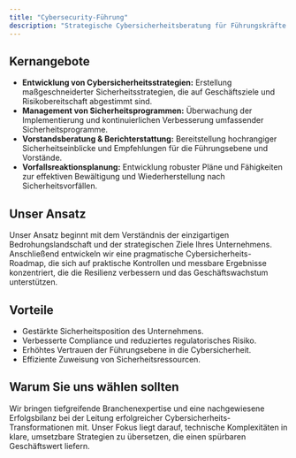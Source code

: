 ```yaml
---
title: "Cybersecurity-Führung"
description: "Strategische Cybersicherheitsberatung für Führungskräfte und Vorstände."
---
```


## Kernangebote

*   **Entwicklung von Cybersicherheitsstrategien:** Erstellung maßgeschneiderter Sicherheitsstrategien, die auf Geschäftsziele und Risikobereitschaft abgestimmt sind.
*   **Management von Sicherheitsprogrammen:** Überwachung der Implementierung und kontinuierlichen Verbesserung umfassender Sicherheitsprogramme.
*   **Vorstandsberatung & Berichterstattung:** Bereitstellung hochrangiger Sicherheitseinblicke und Empfehlungen für die Führungsebene und Vorstände.
*   **Vorfallsreaktionsplanung:** Entwicklung robuster Pläne und Fähigkeiten zur effektiven Bewältigung und Wiederherstellung nach Sicherheitsvorfällen.

## Unser Ansatz

Unser Ansatz beginnt mit dem Verständnis der einzigartigen Bedrohungslandschaft und der strategischen Ziele Ihres Unternehmens. Anschließend entwickeln wir eine pragmatische Cybersicherheits-Roadmap, die sich auf praktische Kontrollen und messbare Ergebnisse konzentriert, die die Resilienz verbessern und das Geschäftswachstum unterstützen.

## Vorteile

*   Gestärkte Sicherheitsposition des Unternehmens.
*   Verbesserte Compliance und reduziertes regulatorisches Risiko.
*   Erhöhtes Vertrauen der Führungsebene in die Cybersicherheit.
*   Effiziente Zuweisung von Sicherheitsressourcen.

## Warum Sie uns wählen sollten

Wir bringen tiefgreifende Branchenexpertise und eine nachgewiesene Erfolgsbilanz bei der Leitung erfolgreicher Cybersicherheits-Transformationen mit. Unser Fokus liegt darauf, technische Komplexitäten in klare, umsetzbare Strategien zu übersetzen, die einen spürbaren Geschäftswert liefern.